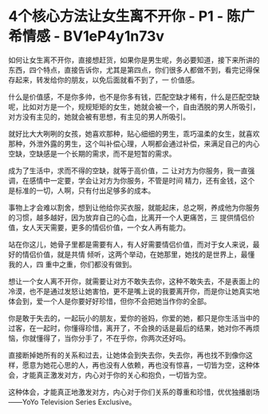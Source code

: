 # 4个核心方法让女生离不开你 - P1 - 陈广希情感 - BV1eP4y1n73v

如何让女生离不开你，直接想赶货，如果你是男生呢，务必要知道，接下来所讲的东西，四个特点，直接告诉你，尤其是第四点，你们很多人都做不到，看完记得保存起来，转发给你的朋友，以免后面就看不到了，一 价值感。

什么是价值感，不是你多帅，也不是你多有钱，匹配空缺才稀有，什么是匹配空缺呢，比如对方是一个，规规矩矩的女生，她就会被一个，自由洒脱的男人所吸引，对方没有主见的，她就会被有思想，有主见的男人所吸引。

就好比大大咧咧的女孩，她喜欢那种，贴心细细的男生，乖巧温柔的女生，就喜欢那种，外泄外露的男生，这个叫补偿心理，人啊都会通过补偿，来满足自己的内心空缺，空缺感是一个长期的需求，而不是短暂的需求。

成为了生活中，求而不得的空缺，就等于高价值，二 让对方为你服务，我一直强调，在感情中一定要，学会让对方为你服务，不管是时间 精力，还有金钱，这个是标准的一切，人啊，只有付出足够多的成本。

事物上才会难以割舍，想到让他给你买衣服，就能起床，总之啊，养成他为你服务的习惯，越多越好，因为放弃自己的心血，比离开一个人更痛苦，三 提供情侣价值，女人天天需要，更多的情侣价值，一个女人再有能力。

站在你这儿，她骨子里都是需要有人，有人好需要情侣价值，而对于女人来说，最好的情侣价值，就是共情 倾听，这两个举动，在她那里，她找的是世界上，最懂我的人，四 重中之重，你们都没有做到。

想让一个女人离不开你，就需要让对方不敢失去你，这种不敢失去，不是表面上的冷漠，也不是通过发怒让她害怕，更不是嘴上说的我要离开你，而是你让她真实地体会到，爱一个人是你要好好珍惜，但你不会把她当作你的全部。

你是敢于失去的，一起玩小的朋友，爱你的爸妈，你爱的她，都只是你生活当中的过客，在一起时，你懂得珍惜，离开了，不会换的话是最后的结果，她对你不再烦恼，你就懂得了，当你分手了，不在乎你，你两次还好吗。

直接断掉她所有的关系和过去，让她体会到失去你，失去你，再也找不到像你这样，愿意为她花心思的人，再也没有人依赖，再也没有惊喜，一切皆为空，这种体会，才能真正激发对方，内心对于你的关心和抱负，一切皆为空。

这种体会，才能真正地激发对方，内心对于你们关系的尊重和珍惜，优优独播剧场——YoYo Television Series Exclusive。